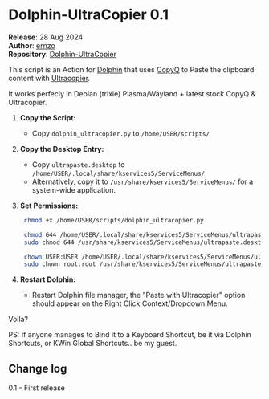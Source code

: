 # Dolphin-UltraCopier 0.1

**Release**: 28 Aug 2024  
**Author**: [ernzo](https://github.com/ernzo)  
**Repository**: [Dolphin-UltraCopier](https://github.com/ernzo/Dolphin-UltraCopier)

This script is an Action for [Dolphin](https://github.com/KDE/dolphin) that uses [CopyQ](https://hluk.github.io/CopyQ/) to Paste the clipboard content with [Ultracopier](https://github.com/alphaonex86/Ultracopier).

It works perfecly in Debian (trixie) Plasma/Wayland + latest stock CopyQ & Ultracopier.


1. **Copy the Script:**
   - Copy `dolphin_ultracopier.py` to `/home/USER/scripts/`

2. **Copy the Desktop Entry:**
   - Copy `ultrapaste.desktop` to `/home/USER/.local/share/kservices5/ServiceMenus/`
   - Alternatively, copy it to `/usr/share/kservices5/ServiceMenus/` for a system-wide application.

3. **Set Permissions:**
   ```bash
	chmod +x /home/USER/scripts/dolphin_ultracopier.py

	chmod 644 /home/USER/.local/share/kservices5/ServiceMenus/ultrapaste.desktop   
	sudo chmod 644 /usr/share/kservices5/ServiceMenus/ultrapaste.desktop
   
	chown USER:USER /home/USER/.local/share/kservices5/ServiceMenus/ultrapaste.desktop
	sudo chown root:root /usr/share/kservices5/ServiceMenus/ultrapaste.desktop

4. **Restart Dolphin:**
   - Restart Dolphin file manager, the "Paste with Ultracopier" option should appear on the Right Click Context/Dropdown Menu.
 
Voila?
 
 
PS: If anyone manages to Bind it to a Keyboard Shortcut,
be it via Dolphin Shortcuts, or KWin Global Shortcuts.. be my guest.
 
 
 
Change log
-----------
0.1 - First release
